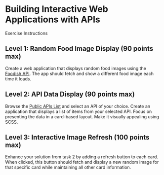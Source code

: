# Building Interactive Web Applications with APIs
Exercise Instructions

## Level 1: Random Food Image Display (90 points max)
Create a web application that displays random food images using the [Foodish API](https://foodish-api.com/api/). The app should fetch and show a different food image each time it loads.

## Level 2: API Data Display (90 points max)
Browse the [Public APIs List](https://github.com/public-apis/public-apis) and select an API of your choice. Create an application that displays a list of items from your selected API. Focus on presenting the data in a card-based layout. Make it visually appealing using SCSS.

## Level 3: Interactive Image Refresh (100 points max)
Enhance your solution from task 2 by adding a refresh button to each card. When clicked, this button should fetch and display a new random image for that specific card while maintaining all other card information.